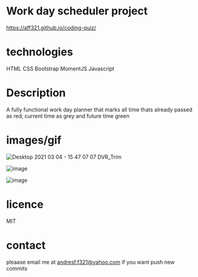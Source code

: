 # Work day scheduler project
https://aff321.github.io/coding-quiz/

# technologies
HTML
CSS
Bootstrap
MomentJS
Javascript

# Description
A fully functional work day planner that marks all time thats already passed as red, current time as grey and future time green

# images/gif

![Desktop 2021 03 04 - 15 47 07 07 DVR_Trim](https://user-images.githubusercontent.com/74633536/110046572-22f73e00-7d01-11eb-821d-da0969416cf3.gif)

![image](https://user-images.githubusercontent.com/74633536/110046400-cb58d280-7d00-11eb-916a-36f0ae081e93.png)

![image](https://user-images.githubusercontent.com/74633536/110046624-386c6800-7d01-11eb-877c-ce3b52b51db4.png)

# licence
MIT

# contact 
pleaase email me at andresf.f321@yahoo.com if you want push new commits
